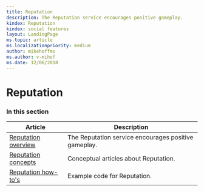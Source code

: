 ```yaml
---
title: Reputation
description: The Reputation service encourages positive gameplay.
kindex: Reputation
kindex: social features
layout: LandingPage
ms.topic: article
ms.localizationpriority: medium
author: mikehoffms
ms.author: v-mihof
ms.date: 12/06/2018
---
```


# Reputation


### In this section

| Article | Description |
|---------|-------------|
| [Reputation overview](live-reputation-overview.md) | The Reputation service encourages positive gameplay. |
| [Reputation concepts](concepts/live-reputation-concepts-nav.md) | Conceptual articles about Reputation. |
| [Reputation how-to's](how-to/live-reputation-howto-nav.md) | Example code for Reputation. |
